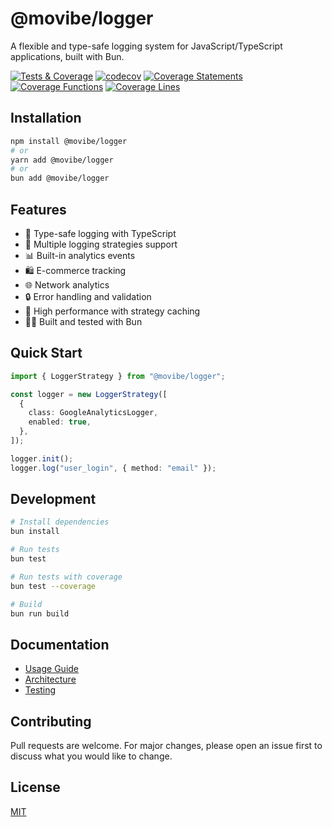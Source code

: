 # @movibe/logger

A flexible and type-safe logging system for JavaScript/TypeScript applications, built with Bun.

[![Tests & Coverage](https://github.com/movibe/logger/actions/workflows/tests.yml/badge.svg)](https://github.com/movibe/logger/actions/workflows/tests.yml)
[![codecov](https://codecov.io/gh/movibe/logger/branch/main/graph/badge.svg)](https://codecov.io/gh/movibe/logger)
[![Coverage Statements](https://img.shields.io/badge/Coverage%20Statements-100%25-brightgreen.svg?style=flat)](https://github.com/movibe/logger/actions)
[![Coverage Functions](https://img.shields.io/badge/Coverage%20Functions-100%25-brightgreen.svg?style=flat)](https://github.com/movibe/logger/actions)
[![Coverage Lines](https://img.shields.io/badge/Coverage%20Lines-100%25-brightgreen.svg?style=flat)](https://github.com/movibe/logger/actions)

## Installation

```bash
npm install @movibe/logger
# or
yarn add @movibe/logger
# or
bun add @movibe/logger
```

## Features

- 🎯 Type-safe logging with TypeScript
- 🔄 Multiple logging strategies support
- 📊 Built-in analytics events
- 🛍️ E-commerce tracking
- 🌐 Network analytics
- 🔒 Error handling and validation
- 🚀 High performance with strategy caching
- 🏃‍♂️ Built and tested with Bun

## Quick Start

```typescript
import { LoggerStrategy } from "@movibe/logger";

const logger = new LoggerStrategy([
  {
    class: GoogleAnalyticsLogger,
    enabled: true,
  },
]);

logger.init();
logger.log("user_login", { method: "email" });
```

## Development

```bash
# Install dependencies
bun install

# Run tests
bun test

# Run tests with coverage
bun test --coverage

# Build
bun run build
```

## Documentation

- [Usage Guide](docs/USAGE.md)
- [Architecture](docs/ARCHITECTURE.md)
- [Testing](docs/testing.md)

## Contributing

Pull requests are welcome. For major changes, please open an issue first to discuss what you would like to change.

## License

[MIT](LICENSE)
